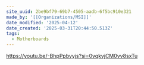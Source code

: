 ```yaml
---
site_uuid: 2be9bf79-69b7-4505-aadb-6f5bc910e321
made_by: '[[Organizations/MSI]]'
date_modified: '2025-04-12'
date_created: '2025-03-31T20:44:50.513Z'
tags:
  - Motherboards
---
```






















































https://youtu.be/-BhpPpbvyjs?si=0vqkvjCM0vv8sxTu 